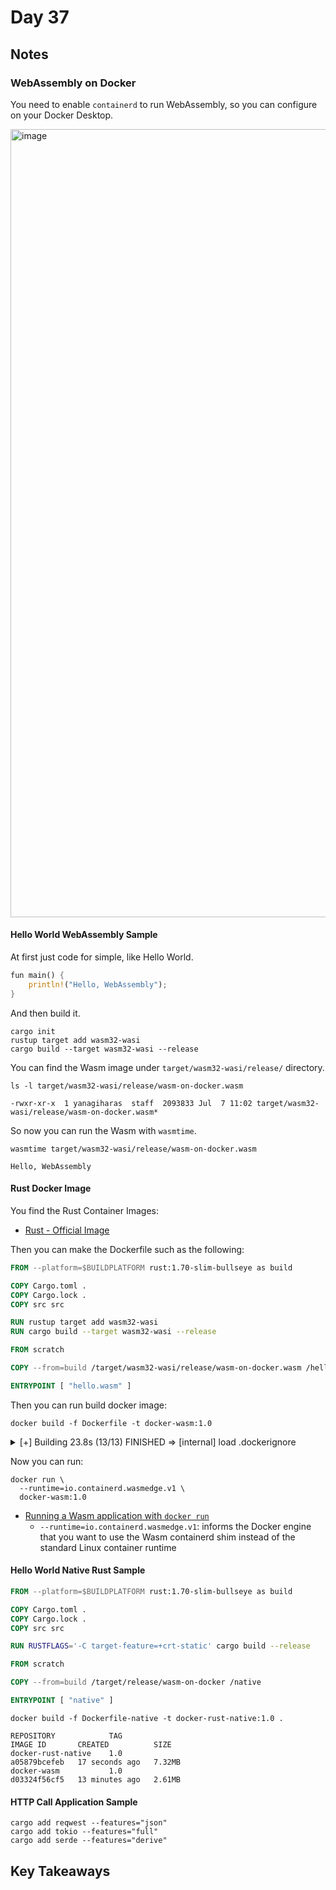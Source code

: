 # Day 37

## Notes

### WebAssembly on Docker

You need to enable `containerd` to run WebAssembly, so you can configure on your Docker Desktop.

<img width="1261" alt="image" src="https://github.com/shinyay/100DaysOfLearnRustInOneMonthOfLunches/assets/3072734/c3212e9b-45ba-4c7d-9ec5-36654aee6555">

#### Hello World WebAssembly Sample

At first just code for simple, like Hello World.

```rust
fun main() {
    println!("Hello, WebAssembly");
}
```

And then build it.

```shell
cargo init
rustup target add wasm32-wasi
cargo build --target wasm32-wasi --release
```

You can find the Wasm image under `target/wasm32-wasi/release/` directory.

```shell
ls -l target/wasm32-wasi/release/wasm-on-docker.wasm
```

```shell
-rwxr-xr-x  1 yanagiharas  staff  2093833 Jul  7 11:02 target/wasm32-wasi/release/wasm-on-docker.wasm*
```

So now you can run the Wasm with `wasmtime`.

```shell
wasmtime target/wasm32-wasi/release/wasm-on-docker.wasm
```

```shell
Hello, WebAssembly
```

#### Rust Docker Image

You find the Rust Container Images:

- [Rust - Official Image](https://hub.docker.com/_/rust)

Then you can make the Dockerfile such as the following:

```dockerfile
FROM --platform=$BUILDPLATFORM rust:1.70-slim-bullseye as build

COPY Cargo.toml .
COPY Cargo.lock .
COPY src src

RUN rustup target add wasm32-wasi
RUN cargo build --target wasm32-wasi --release

FROM scratch

COPY --from=build /target/wasm32-wasi/release/wasm-on-docker.wasm /hello.wasm

ENTRYPOINT [ "hello.wasm" ]
```

Then you can run build docker image:

```shell
docker build -f Dockerfile -t docker-wasm:1.0
```

<details>
<summary>[+] Building 23.8s (13/13) FINISHED
 => [internal] load .dockerignore</summary>

```shell
[+] Building 23.8s (13/13) FINISHED
 => [internal] load .dockerignore                                                                                                                                                                    0.0s
 => => transferring context: 2B                                                                                                                                                                      0.0s
 => [internal] load build definition from Dockerfile                                                                                                                                                 0.0s
 => => transferring dockerfile: 356B                                                                                                                                                                 0.0s
 => [internal] load metadata for docker.io/library/rust:1.70-slim-bullseye                                                                                                                           3.4s
 => [auth] library/rust:pull token for registry-1.docker.io                                                                                                                                          0.0s
 => [build 1/6] FROM docker.io/library/rust:1.70-slim-bullseye@sha256:d1f62de1372e7103b9973848c3f873abfb73a6668ce4b0af2fe57fd9e32178b8                                                              11.4s
 => => resolve docker.io/library/rust:1.70-slim-bullseye@sha256:d1f62de1372e7103b9973848c3f873abfb73a6668ce4b0af2fe57fd9e32178b8                                                                     0.0s
 => => sha256:3d32f2bb54c4b0263c632cc36fefdc8b536380d3d8f0a7445ba644fc60bd775c 251.51MB / 251.51MB                                                                                                   5.1s
 => => sha256:9d21b12d5fab9ab82969054d72411ce627c209257df64b6057016c981e163c30 31.42MB / 31.42MB                                                                                                     1.2s
 => => extracting sha256:9d21b12d5fab9ab82969054d72411ce627c209257df64b6057016c981e163c30                                                                                                            2.6s
 => => extracting sha256:3d32f2bb54c4b0263c632cc36fefdc8b536380d3d8f0a7445ba644fc60bd775c                                                                                                            6.3s
 => [internal] load build context                                                                                                                                                                    0.0s
 => => transferring context: 423B                                                                                                                                                                    0.0s
 => [build 2/6] COPY Cargo.toml .                                                                                                                                                                    0.3s
 => [build 3/6] COPY Cargo.lock .                                                                                                                                                                    0.0s
 => [build 4/6] COPY src src                                                                                                                                                                         0.0s
 => [build 5/6] RUN rustup target add wasm32-wasi                                                                                                                                                    5.4s
 => [build 6/6] RUN cargo build --target wasm32-wasi --release                                                                                                                                       0.5s
 => [stage-1 1/1] COPY --from=build /target/wasm32-wasi/release/wasm-on-docker.wasm /hello.wasm                                                                                                      0.0s
 => exporting to image                                                                                                                                                                               0.2s
 => => exporting layers                                                                                                                                                                              0.1s
 => => exporting manifest sha256:822539c4ef50a92108df5803fd2ded1cc870ee5053ae2071c06d22c0b99f928d                                                                                                    0.0s
 => => exporting config sha256:f11794d089d13614297ac9a50a1ff57427098d04d121f0bda9498f535643d1e1                                                                                                      0.0s
 => => exporting attestation manifest sha256:a3bfcc8dec452e41cb6a1ab5f2412374106ae196f8d57cc808efd216e21766d3                                                                                        0.0s
 => => exporting manifest list sha256:11e66d7f7ba5a3b70e4c8d66a03725062b91c55f479fa03a0cc2e2d310b2ddb4                                                                                               0.0s
 => => naming to docker.io/library/docker-wasm:1.0                                                                                                                                                   0.0s
 => => unpacking to docker.io/library/docker-wasm:1.0
```
</details>

Now you can run:

```shell
docker run \
  --runtime=io.containerd.wasmedge.v1 \
  docker-wasm:1.0
```

- [Running a Wasm application with `docker run`](https://docs.docker.com/desktop/wasm/#running-a-wasm-application-with-docker-run)
  - `--runtime=io.containerd.wasmedge.v1`: informs the Docker engine that you want to use the Wasm containerd shim instead of the standard Linux container runtime

#### Hello World Native Rust Sample

```dockerfile
FROM --platform=$BUILDPLATFORM rust:1.70-slim-bullseye as build

COPY Cargo.toml .
COPY Cargo.lock .
COPY src src

RUN RUSTFLAGS='-C target-feature=+crt-static' cargo build --release

FROM scratch

COPY --from=build /target/release/wasm-on-docker /native

ENTRYPOINT [ "native" ]
```

```shell
docker build -f Dockerfile-native -t docker-rust-native:1.0 .
```

```shell
REPOSITORY            TAG                                                     IMAGE ID       CREATED          SIZE
docker-rust-native    1.0                                                     a05879bcefeb   17 seconds ago   7.32MB
docker-wasm           1.0                                                     d03324f56cf5   13 minutes ago   2.61MB
```

#### HTTP Call Application Sample

```shell
cargo add reqwest --features="json"
cargo add tokio --features="full"
cargo add serde --features="derive"
```
## Key Takeaways
